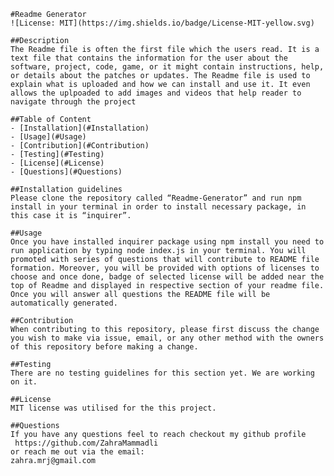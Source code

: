 
    #Readme Generator
    ![License: MIT](https://img.shields.io/badge/License-MIT-yellow.svg)

    ##Description
    The Readme file is often the first file which the users read. It is a text file that contains the information for the user about the software, project, code, game, or it might contain instructions, help, or details about the patches or updates. The Readme file is used to explain what is uploaded and how we can install and use it. It even allows the uplpoaded to add images and videos that help reader to navigate through the project

    ##Table of Content
    - [Installation](#Installation)
    - [Usage](#Usage)
    - [Contribution](#Contribution)
    - [Testing](#Testing)
    - [License](#License)
    - [Questions](#Questions)

    ##Installation guidelines
    Please clone the repository called “Readme-Generator” and run npm install in your terminal in order to install necessary package, in this case it is “inquirer”.

    ##Usage
    Once you have installed inquirer package using npm install you need to run application by typing node index.js in your terminal. You will promoted with series of questions that will contribute to README file formation. Moreover, you will be provided with options of licenses to choose and once done, badge of selected license will be added near the top of Readme and displayed in respective section of your readme file. Once you will answer all questions the README file will be automatically generated. 

    ##Contribution
    When contributing to this repository, please first discuss the change you wish to make via issue, email, or any other method with the owners of this repository before making a change. 

    ##Testing
    There are no testing guidelines for this section yet. We are working on it.

    ##License
    MIT license was utilised for the this project. 

    ##Questions
    If you have any questions feel to reach checkout my github profile
     https://github.com/ZahraMammadli
    or reach me out via the email:
    zahra.mrj@gmail.com
    